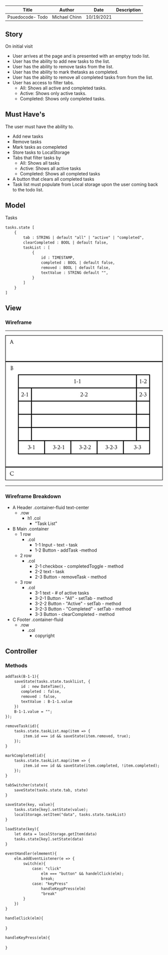 | Title | Author | Date | Description |
|---|---|---|---|
| Psuedocode- Todo | Michael Chinn | 10/19/2021 |

## Story

On initial visit
- User arrives at the page and is presented with an emptyy todo list.
- User has the ability to add new tasks to the list.
- User has the ability to remove tasks from the list.
- User has the ability to mark thetasks as completed.
- User has the ability to remove all completed tasks from from the list.
- User has access to filter tabs.
    - All: Shows all active and completed tasks.
    - Active: Shows only active tasks.
    - Completed: Shows only completed tasks.

## Must Have's

The user must have the ability to.

- Add new tasks
- Remove tasks
- Mark tasks as comepleted
- Store tasks to LocalStorage
- Tabs that filter tasks by
    - All: Shows all tasks
    - Active: Shows all active tasks
    - Completed: Shows all completed tasks
- A button that clears all completed tasks
- Task list must populate from Local storage upon the user coming back to the todo list.

## Model
Tasks
```
tasks.state [
    {
        tab : STRING | default "all" | "active" | "completed",
        clearCompleted : BOOL | default false,
        taskList : [
            {
                id : TIMESTAMP, 
                completed : BOOL | default false,
                removed : BOOL | default false, 
                textValue : STRING default "",
            }
        ]
    }
]

```

## View

### Wireframe
---

![Wireframe](./src/img/pseudocode/01-wireframe.jpg)

---

### Wireframe Breakdown
- A Header .container-fluid text-center
    - .row
        - h1 .col
            - "Task List"
- B Main .container
    - 1 row
        - .col
            - 1-1 Input - text - task
            - 1-2 Button - addTask -method
    - 2 row
        - .col
            - 2-1 checkbox - completedToggle - method
            - 2-2 text - task
            - 2-3 Button - removeTask - method
    - 3 row
        - .col
            - 3-1 text - # of active tasks
            - 3-2-1 Button - "All" - setTab - method
            - 3-2-2 Button - "Active" - setTab - method
            - 3-2-3 Button - "Completed" - setTab - method
            - 3-3 Button - clearCompleted - method
- C Footer .container-fluid
    - .row
        - .col
            - copyright

## Controller

### Methods 

```
addTask(B-1-1){
    saveState(tasks.state.tasklList, {
       id : new DateTime(),
       completed : false,
       removed : false,
       textValue : B-1-1.value
    })
    B-1-1.value = "";
});
```
```
removeTask(id){
    tasks.state.taskList.map(item => {
        item.id === id && saveState(item.removed, true);
    });
}
```
```
markCompleted(id){
    tasks.state.taskList.map(item => {
        item.id === id && saveState(item.completed, !item.completed);
    });
}
```
```
tabSwitcher(state){
    saveState(tasks.state.tab, state)
}
```
```
saveState(key, value){
    tasks.state[key].setState(value);
    localStorage.setItem("data", tasks.state.taskList)
}
```
```
loadState(key){
    let data = localStorage.getItem(data)
    tasks.state[key].setState(data)
}
```
```
eventHandler(elmement){
    elm.addEventListener(e => {
        switch(e){
            case: "click"
                elm === "button" && handelClick(elm);
                break;
            case: "keyPress"
                handleKeypPress(elm)
                "break"
        }
    })
}
```
```
handleClick(elm){

}
```
```
handleKeyPress(elm){

}
```